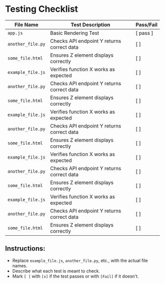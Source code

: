 # Testing Checklist

| File Name         | Test Description                           | Pass/Fail |
| ----------------- | ------------------------------------------ | --------- |
| `app.js` | Basic Rendering Test     | [ pass ]       |
| `another_file.py` | Checks API endpoint Y returns correct data | [ ]       |
| `some_file.html`  | Ensures Z element displays correctly       | [ ]       |
| `example_file.js` | Verifies function X works as expected      | [ ]       |
| `another_file.py` | Checks API endpoint Y returns correct data | [ ]       |
| `some_file.html`  | Ensures Z element displays correctly       | [ ]       |
| `example_file.js` | Verifies function X works as expected      | [ ]       |
| `another_file.py` | Checks API endpoint Y returns correct data | [ ]       |
| `some_file.html`  | Ensures Z element displays correctly       | [ ]       |
| `example_file.js` | Verifies function X works as expected      | [ ]       |
| `another_file.py` | Checks API endpoint Y returns correct data | [ ]       |
| `some_file.html`  | Ensures Z element displays correctly       | [ ]       |
| `example_file.js` | Verifies function X works as expected      | [ ]       |
| `another_file.py` | Checks API endpoint Y returns correct data | [ ]       |
| `some_file.html`  | Ensures Z element displays correctly       | [ ]       |

## Instructions:

- Replace `example_file.js`, `another_file.py`, etc., with the actual file names.
- Describe what each test is meant to check.
- Mark `[ ]` with `[x]` if the test passes or with `[Fail]` if it doesn't.
